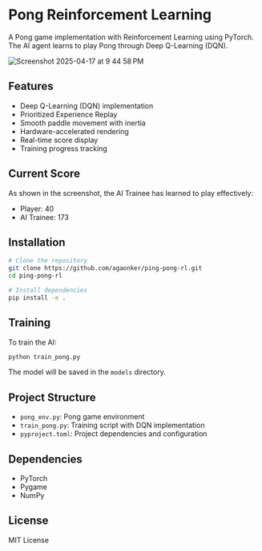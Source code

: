 # Pong Reinforcement Learning

A Pong game implementation with Reinforcement Learning using PyTorch. The AI agent learns to play Pong through Deep Q-Learning (DQN).

![Screenshot 2025-04-17 at 9 44 58 PM](https://github.com/user-attachments/assets/5490216b-6f8d-4cf4-b350-d8566f5cc3c6)


## Features

- Deep Q-Learning (DQN) implementation
- Prioritized Experience Replay
- Smooth paddle movement with inertia
- Hardware-accelerated rendering
- Real-time score display
- Training progress tracking

## Current Score
As shown in the screenshot, the AI Trainee has learned to play effectively:
- Player: 40
- AI Trainee: 173

## Installation

```bash
# Clone the repository
git clone https://github.com/agaonker/ping-pong-rl.git
cd ping-pong-rl

# Install dependencies
pip install -e .
```

## Training

To train the AI:

```bash
python train_pong.py
```

The model will be saved in the `models` directory.

## Project Structure

- `pong_env.py`: Pong game environment
- `train_pong.py`: Training script with DQN implementation
- `pyproject.toml`: Project dependencies and configuration

## Dependencies

- PyTorch
- Pygame
- NumPy

## License
MIT License